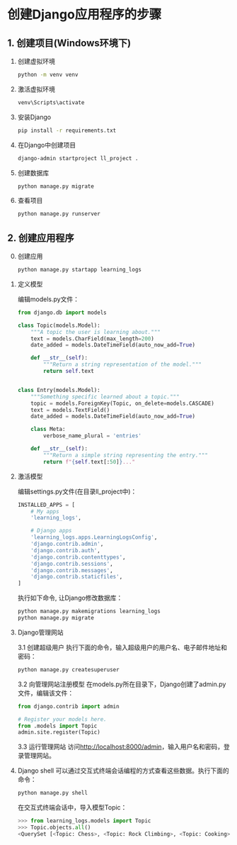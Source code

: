 # 创建Django应用程序的步骤

## 1. 创建项目(Windows环境下)

1. 创建虚拟环境

    ```bash
    python -m venv venv
    ```

2. 激活虚拟环境

    ```bash
    venv\Scripts\activate
    ```

3. 安装Django

    ```bash
    pip install -r requirements.txt
    ```

4. 在Django中创建项目

    ```bash
    django-admin startproject ll_project .    
    ```

5. 创建数据库

    ```bash
    python manage.py migrate
    ```

6. 查看项目

    ```bash
    python manage.py runserver
    ```

## 2. 创建应用程序

0. 创建应用

    ```bash
    python manage.py startapp learning_logs
    ```

1. 定义模型

    编辑models.py文件：

    ```python
    from django.db import models

    class Topic(models.Model):
        """A topic the user is learning about."""
        text = models.CharField(max_length=200)
        date_added = models.DateTimeField(auto_now_add=True)

        def __str__(self):
            """Return a string representation of the model."""
            return self.text


    class Entry(models.Model):
        """Something specific learned about a topic."""
        topic = models.ForeignKey(Topic, on_delete=models.CASCADE)
        text = models.TextField()
        date_added = models.DateTimeField(auto_now_add=True)

        class Meta:
            verbose_name_plural = 'entries'

        def __str__(self):
            """Return a simple string representing the entry."""
            return f"{self.text[:50]}..."
    ```

2. 激活模型

    编辑settings.py文件(在目录ll_project中)：

    ```python
    INSTALLED_APPS = [
        # My apps
        'learning_logs',

        # Django apps
        'learning_logs.apps.LearningLogsConfig',
        'django.contrib.admin',
        'django.contrib.auth',
        'django.contrib.contenttypes',
        'django.contrib.sessions',
        'django.contrib.messages',
        'django.contrib.staticfiles',
    ]
    ```

    执行如下命令, 让Django修改数据库：

    ```bash
    python manage.py makemigrations learning_logs
    python manage.py migrate
    ```

3. Django管理网站

    3.1 创建超级用户
    执行下面的命令，输入超级用户的用户名、电子邮件地址和密码：

    ```bash
    python manage.py createsuperuser    
    ```

    3.2 向管理网站注册模型
    在models.py所在目录下，Django创建了admin.py文件，编辑该文件：

    ```python
    from django.contrib import admin

    # Register your models here.
    from .models import Topic
    admin.site.register(Topic)
    ```

    3.3 运行管理网站
    访问<http://localhost:8000/admin>，输入用户名和密码，登录管理网站。

4. Django shell
   可以通过交互式终端会话编程的方式查看这些数据。执行下面的命令：

    ```bash
    python manage.py shell
    ```

    在交互式终端会话中，导入模型Topic：

    ```python
    >>> from learning_logs.models import Topic
    >>> Topic.objects.all()
    <QuerySet [<Topic: Chess>, <Topic: Rock Climbing>, <Topic: Cooking>]>
    ```
